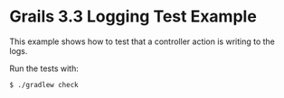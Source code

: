 # Grails 3.3 Logging Test Example

This example shows how to test that a controller action is writing to the logs.

Run the tests with:

    $ ./gradlew check

